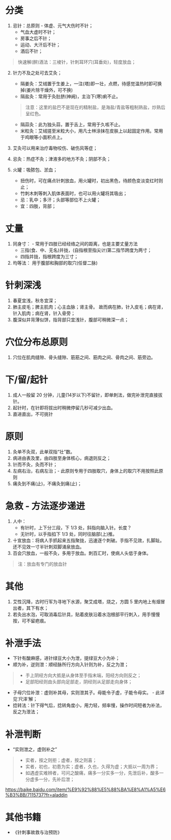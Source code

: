 # 分类
1. 忌针：总原则 - 体虚、元气大伤时不针；
    * 气血大虚时不针；
    * 房事之后不针；
    * 运动、大汗后不针；
    * 酒后不针；
> 快速解(醉)酒法：三棱针，针刺耳环穴(耳垂处)，轻度放血；

2. 针力不及之处可去艾灸；
    * 隔姜灸：艾绒置于生姜上，一注(塔)即一壮，点燃，待感觉温热时即可换掉(姜片除干燥外，可不换)
    * 隔盐灸：常用于灸肚脐(神阙)，主治下(寒)痢不止。
    > 注意：这里的盐巴不是现在的精制盐，是海盐/青盐等粗制熟盐，炒熟后呈红色。
    * 隔蒜灸：此为独头蒜，置于舌上，常用于久咳不止。
    * 米粒灸：艾绒搓至米粒大小，用凡士林涂抹在皮肤上以起固定作用。常用于鸡眼等小面积点上。

3. 艾灸可以用来治疗毒物咬伤、破伤风等症；

4. 忌灸：热症不灸；津液多的地方不灸；阴部不灸；

5. 火罐：吸脓包、淤血；
    * 扭伤时，可在痛点针刺放血，用火罐时，初出黑色，待颜色变淡变红时则止；
    * 竹刺木刺等刺入肌体表面时，也可以用火罐将其吸出；
    * 忌：乳中；多汗；头部等部位不上火罐；
    * 宜：四肢，背部；

# 丈量
1. 同身寸： - 常用于四肢已经经络之间的距离，也是主要丈量方法
    * 三指(食、中、无名)并拢，(自指根至指尖计)第二指节跨度为两寸；
    * 四指并拢，指根跨度为三寸；
2. 均等法： 用于腹部和胸部的取穴(任督二脉)

# 针刺深浅
1. 春夏宜浅，秋冬宜深；
2. 肺主皮毛；脾主肌肉；心主血脉；肾主骨。 故而病在肺，针入皮毛；病在肾，针入肌肉；病在肾，针入骨旁；
3. 腹深似井背薄似饼，指背部只宜浅针，腹部可稍微深一点；

# 穴位分布总原则
1. 穴位在肌肉缝隙、骨头缝隙、筋筋之间、筋肉之间、骨肉之间、筋旁边。

# 下/留/起针
1. 成人一般留 20 分钟，儿童(14岁以下)不留针，即单刺法，做完补泄完直接拔针。
2. 起针时，在针即将拔出时稍微停留几秒可减少出血。
3. 直进直出，不可挑针

# 原则
1. 灸单不灸双，此单双指“壮”数。
2. 病进由表及里，由四肢至身体核心，病退则反之；
3. 针而不灸，灸而不针；
4. 左病右治，右病左治；- 此原则专用于四肢取穴，身体上的取穴不用按照此原则
5. 痛灸到不痛(止)，不痛灸到痛(止)；

# 急救 - 方法逐步递进
1. 人中：
    * 有针时，上下分三段，下 1/3 处，斜指向脑入针。长度？
    * 无针时，以手指掐下 1/3 处，同时往脑部(上)推。
2. 十宣放血：将病人手抓起来五指聚拢，迅速逐个刺破。手指不见效，扎脚趾。还不见效一寸半针刺双脚涌泉放血。
3. 百会穴放血，一般不灸，多用于放血。刺百汇时，使病人头低于身体。
> 注：放血有专门的放血针

# 其他
1. 艾性沉降，古时行军为寻地下水源，聚艾成塔，烧之，方圆 5 里内地上有烟冒出者，其下有水；
2. 若灸出水泡，可取消毒后针具，贴着皮肤沿着水泡根部平行刺入，用手慢慢按，可不留疤痕。

# 补泄手法
* 下针有酸麻感，进针绿豆大小为泄，提绿豆大小为补；
* 顺为补，逆则泄：顺经脉所行方向入针则为补，反之为泄；
> * 手上阴经方向大抵是从身体至手指末端，阳经方向则反之；
> * 足部阳经则由头部向足部走，阴经则从足部走向身体；
* 子母穴位补泄：虚则补其母，实则泄其子。母能令子虚，子能令母实。 - 此详见‘尺泽’解；
* 捻转法：针下得气后，捻转角度小，用力轻，频率慢，操作时间短者为补法，反之为泄法；

# 补泄判断
* “实则泄之，虚则补之”
> * 实者，按之则拒；虚者，按之则喜；
> * 实者，初也，初患为实；虚者，久也，久得为虚；大抵以一周为界；
> * 如遇虚实难辨者，可问之酸痛，痛多一分实多一分，先泄后补，酸多一分虚多一分，先补后泄；

https://baike.baidu.com/item/%E9%92%88%E5%88%BA%E8%A1%A5%E6%B3%BB/7115737?fr=aladdin

# 其他书籍
* 《针刺事故救与治预防》